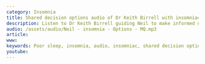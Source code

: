 ```yaml
---
category: Insomnia
title: Shared decision options audio of Dr Keith Birrell with insomniac Neil
description: Listen to Dr Keith Birrell guiding Neil to make informed decisions to improve his sleep.
audio: /assets/audio/Neil - insomnia - Options - MQ.mp3
article: 
www: 
keywords: Poor sleep, insomnia, audio, insomniac, shared decision options, sleep, informed decision, sleep hygiene, sleep restriction, insomnia questionnaire, epworth score, sleeping tablets, amitriptyline, melatonin, anxiety, stress, depression, pain, CBTi, cognitive behavioural therapy for insomnia, sleepio app
youtube:
--- 
```

